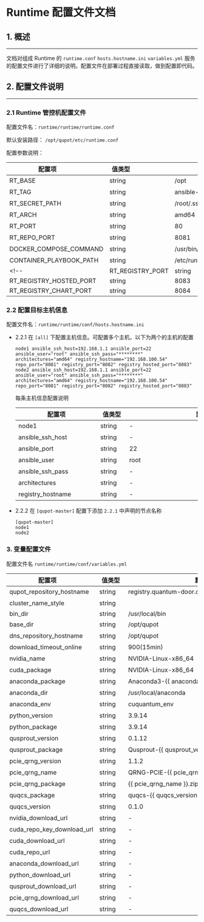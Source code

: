 # Runtime 配置文件文档
## 1. 概述

---
文档对组成 Runtime 的 `runtime.conf` `hosts.hostname.ini` `variables.yml` 服务的配置文件进行了详细的说明。配置文件在部署过程直接读取，做到配置即代码。

## 2. 配置文件说明

---
### 2.1 Runtime 管控机配置文件
配置文件名：`runtime/runtime/runtime.conf`

默认安装路径： `/opt/qupot/etc/runtime.conf`

配置参数说明：

| <div style="width:200px">配置项</div> | <div style="width:60px">值类型</div> | <div style="width:400px">默认值</div> | <div style="width:300px">说明</div> |
| ---- |-----------|---------|-------------------|
|RT_BASE  | string    | /opt | 默认安装管控机路径         |
|RT_TAG  | string       | ansible-2.10.6 | ansible 版本号       |
|RT_SECRET_PATH  | string    | /root/.ssh | 管控机 ssh 配置文件路径    |
|RT_ARCH  | string    | amd64 |  架构： arm64 amd64  |
|RT_PORT  | string    | 80 | 端口 |
|RT_REPO_PORT  | string    | 8081 | nexus l仓库端口 |
|DOCKER_COMPOSE_COMMAND  | string    | /usr/bin/docker-compose |  docker compose 路径  |
|CONTAINER_PLAYBOOK_PATH  | string    | /etc/runtime/playbook/ |   playbook 默认安装路径  |
<!-- |RT_REGISTRY_PORT  | string    | 8082 |     |
|RT_REGISTRY_HOSTED_PORT  | string    | 8083 |     |
|RT_REGISTRY_CHART_PORT  | string    | 8084 |     | -->

### 2.2 配置目标主机信息

配置文件名：`runtime/runtime/conf/hosts.hostname.ini`

- 2.2.1 在 `[all]` 下配置主机信息。可配置多个主机，以下为两个的主机的配置
    ```
    node1 ansible_ssh_host=192.168.1.1 ansible_port=22 ansible_user="root" ansible_ssh_pass="********" architectures="amd64" registry_hostname="192.168.100.54" repo_port="8081" registry_port="8082" registry_hosted_port="8083"
    node2 ansible_ssh_host=192.168.1.1 ansible_port=22 ansible_user="root" ansible_ssh_pass="********" architectures="amd64" registry_hostname="192.168.100.54" repo_port="8081" registry_port="8082" registry_hosted_port="8083"
    ```

    每条主机信息配置说明

    | <div style="width:200px">配置项</div> | <div style="width:60px">值类型</div> | <div style="width:400px">默认值</div> | <div style="width:300px">说明</div> |
    | ---- |-----------|------------------------------------|-----------------------------------|
    |node1 | string    | -                               |  自定义节点名称                    |
    |ansible_ssh_host  | string    | -                               | 主机 IP                             |
    |ansible_port  | string       | 22                               | 主机端口                              |
    |ansible_user  | string    | root                                | 主机用户名                             |
    |ansible_ssh_pass  | string    | -                               | 主机用户名对应密码                         |
    |architectures  | string    | -                                  | 架构：   arm64 amd64                 |
    |registry_hostname | string    |           -                     |  nexus 仓库地址          |

- 2.2.2 在 `[qupot-master]` 配置下添加 `2.2.1` 中声明的节点名称
    ```
    [qupot-master]
    node1
    node2
    ```

### 3. 变量配置文件

配置文件名 `runtime/runtime/conf/variables.yml`

| <div style="width:200px">配置项</div> | <div style="width:60px">值类型</div> | <div style="width:400px">默认值</div> | <div style="width:300px">说明</div> |
| ---- |-----------|------------------------------------|-----------------------------------|
|qupot_repository_hostname | string    | registry.quantum-door.com |  docker 仓库地址           |
|cluster_name_style | string    |  |  主机名称样式           |
|bin_dir | string    | /usr/local/bin |  Binaries Directory           |
|base_dir | string    | /opt/qupot |  存放目录           |
|dns_repository_hostname | string    | /opt/qupot |   驱动安装包下载仓库域名     |
|download_timeout_online | string    | 900(15min) |   驱动安装包下载仓库域名     |
|nvidia_name | string    | NVIDIA-Linux-x86_64 |   NVIDIA 包名称     |
|cuda_package | string    | NVIDIA-Linux-x86_64 |   cuda 包名称     |
|anaconda_package | string    | Anaconda3-{{ anaconda }}-Linux-x86_64.sh |   anaconda 包名称     |
|anaconda_dir | string    | /usr/local/anaconda |   anaconda安装路径     |
|anaconda_env | string    | cuquantum_env |   虚拟环境    |
|python_version | string    | 3.9.14 |   python 版本    |
|python_package | string    | 3.9.14 |   python 包名 |
|qusprout_version | string    | 0.1.12 |   qusprout 版本    |
|qusprout_package | string    | Qusprout-{{ qusprout_version }}.tar.gz |   qusprout 包名    |
|pcie_qrng_version | string    | 1.1.2 |   量子随机数发生卡（PCIE-QRNG） 版本    |
| pcie_qrng_name | string    | QRNG-PCIE-{{ pcie_qrng_version }}-Lylin |   量子随机数发生卡（PCIE-QRNG）名称   |
| pcie_qrng_package | string    | {{ pcie_qrng_name }}.zip |   量子随机数发生卡（PCIE-QRNG）包名  |
| quqcs_package | string    | quqcs-{{ quqcs_version }}-py3-none-any.whl |  quqcs 包名  |
| quqcs_version | string    | 0.1.0 |  quqcs 版本号  |
| nvidia_download_url | string    | - |   nvidia 驱动 下载地址  |
| cuda_repo_key_download_url | string    |  - |  cuda apt key  下载地址  |
| cuda_download_url | string    |  - |  cuda  下载地址  |
| cuda_repo_url | string    | -  |  cuda 仓库地址  |
| anaconda_download_url | string    | -  |  Anaconda3 下载地址  |
| python_download_url | string    | -  |  python3 下载地址  |
| qusprout_download_url | string    | -  |  Qusprout 下载地址  |
| pcie_qrng_download_url | string    | -  |  PCIE-QRNG 下载地址   |
| quqcs_download_url | string    | - |  quqcs 下载地址  |
